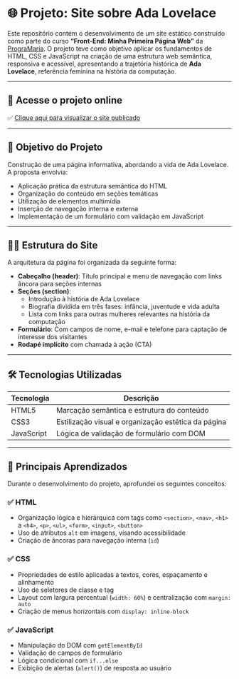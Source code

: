 # 🌐 Projeto: Site sobre Ada Lovelace

Este repositório contém o desenvolvimento de um site estático construído como parte do curso **“Front-End: Minha Primeira Página Web”** da [PrograMaria](https://www.programaria.org/). O projeto teve como objetivo aplicar os fundamentos de HTML, CSS e JavaScript na criação de uma estrutura web semântica, responsiva e acessível, apresentando a trajetória histórica de **Ada Lovelace**, referência feminina na história da computação.

---

## 🔗 Acesse o projeto online

✅ [Clique aqui para visualizar o site publicado](https://esther-nacimento.github.io/SiteAdaLovelace/)

---

## 🎯 Objetivo do Projeto

Construção de uma página informativa, abordando a vida de Ada Lovelace. A proposta envolvia:
- Aplicação prática da estrutura semântica do HTML
- Organização do conteúdo em seções temáticas
- Utilização de elementos multimídia
- Inserção de navegação interna e externa
- Implementação de um formulário com validação em JavaScript

---

## 👩‍💻 Estrutura do Site

A arquitetura da página foi organizada da seguinte forma:

- **Cabeçalho (header)**: Título principal e menu de navegação com links âncora para seções internas
- **Seções (section)**:
  - Introdução à história de Ada Lovelace
  - Biografia dividida em três fases: infância, juventude e vida adulta
  - Lista com links para outras mulheres relevantes na história da computação
- **Formulário**: Com campos de nome, e-mail e telefone para captação de interesse dos visitantes
- **Rodapé implícito** com chamada à ação (CTA)

---

## 🛠️ Tecnologias Utilizadas

| Tecnologia | Descrição |
|------------|-----------|
| HTML5 | Marcação semântica e estrutura do conteúdo |
| CSS3 | Estilização visual e organização estética da página |
| JavaScript  | Lógica de validação de formulário com DOM |

---

## 🧠 Principais Aprendizados

Durante o desenvolvimento do projeto, aprofundei os seguintes conceitos:

### ✅ HTML 
- Organização lógica e hierárquica com tags como `<section>`, `<nav>`, `<h1>` a `<h4>`, `<p>`, `<ul>`, `<form>`, `<input>`, `<button>`
- Uso de atributos `alt` em imagens, visando acessibilidade
- Criação de âncoras para navegação interna (`id`)

### ✅ CSS
- Propriedades de estilo aplicadas a textos, cores, espaçamento e alinhamento
- Uso de seletores de classe e tag
- Layout com largura percentual (`width: 60%`) e centralização com `margin: auto`
- Criação de menus horizontais com `display: inline-block`

### ✅ JavaScript 
- Manipulação do DOM com `getElementById`
- Validação de campos de formulário
- Lógica condicional com `if...else`
- Exibição de alertas (`alert()`) de resposta ao usuário

